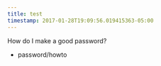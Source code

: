 ```yaml
---
title: test
timestamp: 2017-01-28T19:09:56.019415363-05:00
---
```


How do I make a good password?
* password/howto
